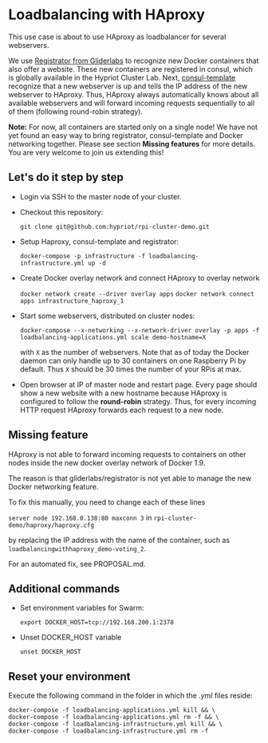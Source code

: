 Loadbalancing with HAproxy
==========================

This use case is about to use HAproxy as loadbalancer for several webservers.

We use [Registrator from Gliderlabs](https://github.com/gliderlabs/registrator) to recognize new Docker containers that also offer a website. These new containers are registered in consul, which is globally available in the Hypriot Cluster Lab. Next, [consul-template](https://github.com/hashicorp/consul-template) recognize that a new webserver is up and tells the IP address of the new webserver to HAproxy.
Thus, HAproxy always automatically knows about all available webservers and will forward incoming requests sequentially to all of them (following round-robin strategy).

**Note:** For now, all containers are started only on a single node! We have not yet found an easy way to bring registrator, consul-template and Docker networking together. Please see section **Missing features** for more details. You are very welcome to join us extending this!


Let's do it step by step
------------------------

- Login via SSH to the master node of your cluster.
- Checkout this repository:

  `git clone git@github.com:hypriot/rpi-cluster-demo.git`

- Setup Haproxy, consul-template and registrator:

  `docker-compose -p infrastructure -f loadbalancing-infrastructure.yml up -d`

- Create Docker overlay network and connect HAproxy to overlay network

  `docker network create --driver overlay apps`
  `docker network connect apps infrastructure_haproxy_1`

- Start some webservers, distributed on cluster nodes:

  `docker-compose --x-networking --x-network-driver overlay -p apps -f loadbalancing-applications.yml scale demo-hostname=X`

  with `X` as the number of webservers. Note that as of today the Docker daemon can only handle up to 30 containers on one Raspberry Pi by default. Thus `X` should be 30 times the number of your RPis at max.

- Open browser at IP of master node and restart page. Every page should show a new website with a new hostname because HAproxy is configured to follow the **round-robin** strategy. Thus, for every incoming HTTP request HAproxy forwards each request to a new node.


Missing feature
---------------
HAproxy is not able to forward incoming requests to containers on other nodes inside the new docker overlay network of Docker 1.9.

The reason is that gliderlabs/registrator is not yet able to manage the new Docker networking feature.

To fix this manually, you need to change each of these lines

`server node 192.168.0.138:80 maxconn 3` in `rpi-cluster-demo/haproxy/haproxy.cfg`

by replacing the IP address with the name of the container, such as
`loadbalancingwithhaproxy_demo-voting_2`.

For an automated fix, see PROPOSAL.md.


Additional commands
--------------------
- Set environment variables for Swarm:

  `export DOCKER_HOST=tcp://192.168.200.1:2378`

- Unset DOCKER_HOST variable

  `unset DOCKER_HOST`


Reset your environment
----------------------

Execute the following command in the folder in which the *.yml* files reside:
```
docker-compose -f loadbalancing-applications.yml kill && \
docker-compose -f loadbalancing-applications.yml rm -f && \
docker-compose -f loadbalancing-infrastructure.yml kill && \
docker-compose -f loadbalancing-infrastructure.yml rm -f
```
